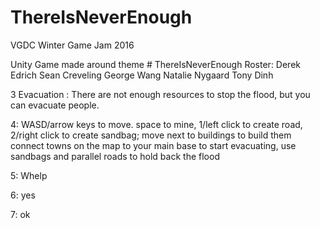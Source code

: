 # ThereIsNeverEnough
VGDC Winter Game Jam 2016

Unity Game made around theme # ThereIsNeverEnough
Roster:
Derek Edrich
Sean Creveling
George Wang
Natalie Nygaard
Tony Dinh



3 Evacuation : There are not enough resources to stop the flood, but you can evacuate people.

4: WASD/arrow keys to move. space to mine, 1/left click to create road, 2/right click to create sandbag; move next to buildings to build them
connect towns on the map to your main base to start evacuating, use sandbags and parallel roads to hold back the flood

5: Whelp

6: yes

7: ok